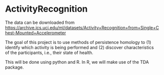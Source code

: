 # ActivityRecognition
The data can be downloaded from https://archive.ics.uci.edu/ml/datasets/Activity+Recognition+from+Single+Chest-Mounted+Accelerometer 

The goal of this project is to use methods of persistence homology to (1) identify which activity is being performed and (2) discover characteristics of the participants, i.e., their state of health. 

This will be done using python and R. In R, we will make use of the TDA package. 

